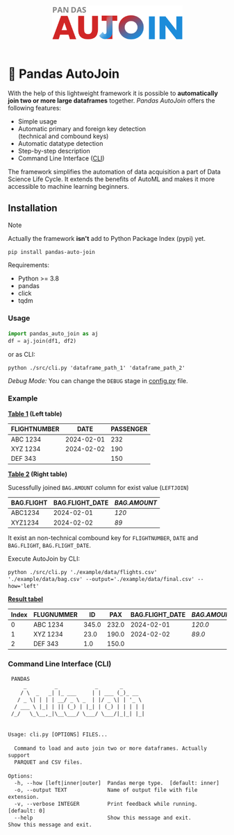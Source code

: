 <center>
<img src="./assets/logo.svg" style="margin-bottom:20px;" width="300" />
</center>

# 🔄 Pandas AutoJoin

With the help of this lightweight framework it is possible to **automatically join two or more large dataframes** together. *Pandas AutoJoin* offers the following features:

* Simple usage
* Automatic primary and foreign key detection<br />(technical and combound keys)
* Automatic datatype detection
* Step-by-step description
* Command Line Interface ([CLI](#command-line-interface-cli))

The framework simplifies the automation of data acquisition a part of Data Science Life Cycle. It extends the benefits of AutoML and makes it more accessible to machine learning beginners.

## Installation

> [!NOTE]  
> Actually the framework **isn't** add to Python Package Index (pypi) yet.

```shell
pip install pandas-auto-join
```

Requirements:

* Python >= 3.8
* pandas
* click
* tqdm

### Usage

```python
import pandas_auto_join as aj
df = aj.join(df1, df2)
```

or as CLI:

```shell
python ./src/cli.py 'dataframe_path_1' 'dataframe_path_2'
```

*Debug Mode:* You can change the `DEBUG` stage in [config.py](./src/config.py) file.

### Example

**[Table 1](./example/data/flights.csv) (Left table)**

|FLIGHTNUMBER|DATE      |PASSENGER|
|------------|----------|---------|
|ABC 1234    |2024-02-01|232      |
|XYZ 1234    |2024-02-02|190      |
|DEF 343     |          |150      |

**[Table 2](./example/data/bag.csv) (Right table)**

Sucessfully joined `BAG.AMOUNT` column for exist value (`LEFTJOIN`)

|BAG.FLIGHT|BAG.FLIGHT_DATE|*BAG.AMOUNT*|
|---------|---------------|------------|
|ABC1234  |2024-02-01     |*120*       |
|XYZ1234  |2024-02-02     |*89*        |

It exist an non-technical combound key for `FLIGHTNUMBER`, `DATE` and `BAG.FLIGHT`, `BAG.FLIGHT_DATE`.

Execute AutoJoin by CLI:

```shell
python ./src/cli.py './example/data/flights.csv' './example/data/bag.csv' --output='./example/data/final.csv' --how='left'
```

**[Result tabel](./example/data/final.csv)**

|Index|FLUGNUMMER|ID   |PAX  |BAG.FLIGHT_DATE|*BAG.AMOUNT*|
|-----|----------|-----|-----|---------------|------------|
|0    |ABC 1234  |345.0|232.0|2024-02-01     |*120.0*     |
|1    |XYZ 1234  |23.0 |190.0|2024-02-02     |*89.0*      |
|2    |DEF 343   |1.0  |150.0|               |            |

### Command Line Interface (CLI)

```shell
 PANDAS
     _         _            _       _       
    / \  _   _| |_ ___     | | ___ (_)_ __  
   / _ \| | | | __/ _ \ _  | |/ _ \| | '_ \ 
  / ___ \ |_| | || (_) | |_| | (_) | | | | |
 /_/   \_\__,_|\__\___/ \___/ \___/|_|_| |_|
                                            
          
Usage: cli.py [OPTIONS] FILES...

  Command to load and auto join two or more dataframes. Actually support
  PARQUET and CSV files.

Options:
  -h, --how [left|inner|outer]  Pandas merge type.  [default: inner]
  -o, --output TEXT             Name of output file with file extension.
  -v, --verbose INTEGER         Print feedback while running.  [default: 0]
  --help                        Show this message and exit.                     Show this message and exit.
```